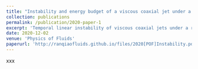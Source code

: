 ```yaml
---
title: "Instability and energy budget of a viscous coaxial jet under a radial thermal field"
collection: publications
permalink: /publication/2020-paper-1
excerpt: 'Temporal linear instability of viscous coaxial jets under a radial thermal field is carried out by considering axisymmetric and nonaxisymmetric disturbances. The interfacial tensions of different fluids are taken to be temperature dependent. The para-sinuous, para-varicose, and helical unstable modes are identified in the Rayleigh regime. The energy budget is also employed to explore the relative importance of thermal-induced stresses on the jet instability at the most unstable wavenumber by changing the dimensionless parameters. It is shown that decreasing the temperature ratio of inner fluid to surrounding fluid (T13) promotes the jet instability. For coaxial jets at T13 > 1, the Marangoni flow makes coaxial jets more stable, and increasing the fluid thermal conductivity suppresses the jet instability. For coaxial jets at T13 < 1, however, their influences on the jet instability are opposite. Compared with the thermal-induced stresses at the inner and outer interfaces, the inner interfacial tension is the main factor dominating the flow. Increasing either inner interfacial tension or outer surface tension and decreasing viscosity of any fluid can promote the instability of coaxial jets. The variations of thermal conductivity and specific heat capacity of either inner or surrounding fluids apparently influence the jet instability of the para-varicose mode, but hardly influence that of the para-sinuous mode. This work would provide great insight into the physical mechanism of thermal jet instability in various applications.'
date: 2020-12-02
venue: 'Physics of Fluids'
paperurl: 'http://ranqiaofluids.github.io/files/2020[POF]Instability.pdf'
---
```

xxx
